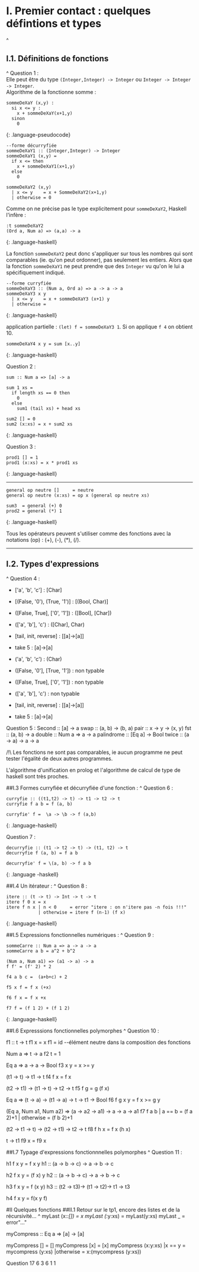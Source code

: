 # I. Premier contact : quelques défintions et types
^
## I.1. Définitions de fonctions
^
Question 1 :  
Elle peut être du type `(Integer,Integer) -> Integer` ou `Integer -> Integer -> Integer`.  
Algorithme de la fonctionne somme :
~~~
sommeDeXaY (x,y) :
  si x <= y :
    x + sommeDeXaY(x+1,y)
  sinon
    0
~~~
{: .language-pseudocode}

~~~
--forme décurryfiée
sommeDeXaY1 :: (Integer,Integer) -> Integer
sommeDeXaY1 (x,y) =
  if x <= then
    x + sommeDeXaY1(x+1,y)
  else
    0

sommeDeXaY2 (x,y)
  | x <= y    = x + SommeDeXaY2(x+1,y)
  | otherwise = 0
~~~

Comme on ne précise pas le type explicitement pour `sommeDeXaY2`, Haskell l'infère :
~~~
:t sommeDeXaY2
(Ord a, Num a) => (a,a) -> a
~~~
{: .language-haskell}

La fonction `sommeDeXaY2` peut donc s'appliquer sur tous les nombres qui sont comparables (ie. qu'on peut ordonner), pas seulement les entiers. Alors que la fonction `sommeDeXaY1` ne peut prendre que des `Integer` vu qu'on le lui a spécifiquement indiqué.

~~~
--forme curryfiée
sommeDeXaY3 :: (Num a, Ord a) => a -> a -> a
sommeDeXaY3 x y
  | x <= y    = x + sommeDeXaY3 (x+1) y
  | otherwise =
~~~
{: .language-haskell}

application partielle : `(let) f = sommeDeXaY3 1`. Si on applique `f 4` on obtient 10.

~~~
sommeDeXaY4 x y = sum [x..y]
~~~
{: .language-haskell}

Question 2 :
~~~
sum :: Num a => [a] -> a

sum 1 xs =
  if length xs == 0 then
    0
  else
    sum1 (tail xs) + head xs

sum2 [] = 0
sum2 (x:xs) = x + sum2 xs
~~~
{: .language-haskell}

Question 3 :
~~~
prod1 [] = 1
prod1 (x:xs) = x * prod1 xs
~~~
{: .language-haskell}

***
~~~
general op neutre []     = neutre
general op neutre (x:xs) = op x (general op neutre xs)

sum3  = general (+) 0
prod2 = general (*) 1 
~~~
{: .language-haskell}

Tous les opérateurs peuvent s'utiliser comme des fonctions avec la notations (op) : (+), (-), (*), (/).
***

## I.2. Types d'expressions 
^
Question 4 :

* ['a', 'b', 'c'] : [Char]
* [(False, '0'), (True, '1')] : [(Bool, Char)]
* ([False, True], ['0', '1']) : ([Bool], [Char])
* (['a', 'b'], 'c') : ([Char], Char)
* [tail, init, reverse] : [[a]->[a]]
* take 5 : [a]->[a]

* ('a', 'b', 'c') : (Char)
* ([False, '0'], [True, '1']) : non typable
* ([False, True], ['0', '1'])  : non typable
* (['a', 'b'], 'c') : non typable
* [tail, init, reverse] : [[a]->[a]]
* take 5 : [a]->[a]

Question 5 :
Second :: [a] -> a
swap :: (a, b) -> (b, a)
pair :: x -> y -> (x, y)
fst :: (a, b) -> a
double :: Num a => a -> a
palindrome :: [Eq a] -> Bool
twice :: (a -> a) -> a -> a

 /!\ Les fonctions ne sont pas comparables, ie aucun programme ne peut tester l'égalité de deux autres programmes.


L'algorithme d'unification en prolog et l'algorithme de calcul de type de haskell sont très proches.

##I.3 Formes curryfiée et décurryfiée d'une fonction :
^
Question 6 :

~~~
curryfie :: ((t1,t2) -> t) -> t1 -> t2 -> t
curryfie f a b = f (a, b)

curryfie' f =  \a -> \b -> f (a,b)
~~~
{: .language-haskell}

Question 7 :

~~~
decurryfie :: (t1 -> t2 -> t) -> (t1, t2) -> t
decurryfie f (a, b) = f a b

decurryfie' f = \(a, b) -> f a b
~~~
{: .language -haskell}

##I.4 Un itérateur :
^
Question 8 :

~~~
itere :: (t -> t) -> Int -> t -> t
itere f 0 x = x
itere f n x | n < 0     = error "itere : on n'itere pas -n fois !!!"
      	    | otherwise = itere f (n-1) (f x)
~~~
{: .language-haskell}

##I.5 Expressions fonctionnelles numériques :
^
Question 9 :

~~~
sommeCarre :: Num a => a -> a -> a
sommeCarre a b = a^2 + b^2

(Num a, Num a1) => (a1 -> a) -> a
f f' = (f' 2) * 2

f4 a b c =  (a+b+c) + 2

f5 x f = f x (+x)

f6 f x = f x +x

f7 f = (f 1 2) + (f 1 2)
~~~
{: .language-haskell}

##I.6 Expresssions fonctionnelles polymorphes
^
Question 10 :

f1 :: t -> t
f1 x = x
f1 = id --élément neutre dans la composition des fonctions

Num a =>  t -> a
f2 t = 1

Eq a => a -> a -> Bool
f3 x y = x >= y

(t1 -> t) -> t1 -> t
f4 f x = f x

(t2 -> t1) -> (t1 -> t) -> t2 -> t
f5 f g = g (f x)

Eq a => (t -> a) -> (t1 -> a) -> t -> t1 -> Bool
f6  f g x y = f x >= g y

(Eq a, Num a1, Num a2) => (a -> a2 -> a1) -> a -> a -> a1
f7 f a b
   | a == b = (f a 2)+1
   | otherwise = (f b 2)+1

(t2 -> t1 -> t) -> (t2 -> t1) -> t2 -> t
f8 f h x = f x (h x)

t -> t1
f9 x = f9 x

##I.7 Typage d'expressions fonctionnnelles polymorphes
^
Question 11 :

h1 f x y = f x y
h1 :: (a -> b -> c) -> a -> b -> c

h2 f x y = (f x) y
h2 :: (a -> b -> c) -> a -> b -> c

h3 f x y = f (x y)
h3 :: (t2 -> t3)-> (t1 -> t2)-> t1 -> t3

h4 f x y = f(x y f)

#II Quelques fonctions
##II.1 Retour sur le tp1, encore des listes et de la récursivité...
^
myLast (x:_:[]) = x
myLast (_:y:xs) = myLast(y:xs)
myLast _ = error"..."

myCompress :: Eq a => [a] -> [a]


myCompress []         = []
myCompress [x]        = [x]
myCompress (x:y:xs)
	   |x == y    = mycompress (y:xs)
	   |otherwise = x:(mycompress (y:xs))

Question 17
6
3
6
1
1

